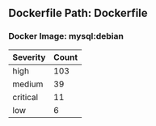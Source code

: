 ## Dockerfile Path: Dockerfile

### Docker Image: mysql:debian
| Severity | Count |
|----------|-------|
| high | 103 |
| medium | 39 |
| critical | 11 |
| low | 6 |